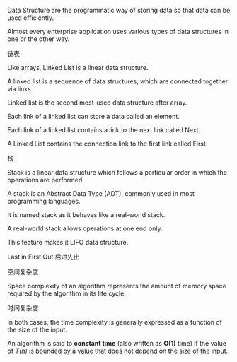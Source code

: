 Data Structure are the programmatic way of storing data so that data can be used efficiently.

Almost every enterprise application uses various types of data structures in one or the other way.

链表

Like arrays, Linked List is a linear data structure.

A linked list is a sequence of data structures, which are connected together via links.

Linked list is the second most-used data structure after array.

Each link of a linked list can store a data called an element.

Each link of a linked list contains a link to the next link called Next.

A Linked List contains the connection link to the first link called First.

栈

Stack is a linear data structure which follows a particular order in which the operations are performed.

A stack is an Abstract Data Type (ADT), commonly used in most programming languages.

It is named stack as it behaves like a real-world stack.

A real-world stack allows operations at one end only.

This feature makes it LIFO data structure.

Last in First Out 后进先出

空间复杂度

Space complexity of an algorithm represents the amount of memory space required by the algorithm in its life cycle.

时间复杂度

In both cases, the time complexity is generally expressed as a function of the size of the input.

An algorithm is said to **constant time** (also written as **O(1)** time) if the value of *T(n)* is bounded by a value that does not depend on the size of the input.


